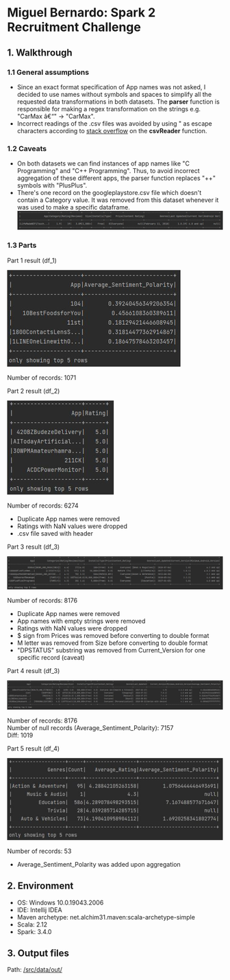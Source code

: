 # Miguel Bernardo: Spark 2 Recruitment Challenge
## 1. Walkthrough
### 1.1 General assumptions
- Since an exact format specification of App names was not asked, I decided to use names without symbols and spaces to simplify all the requested data transformations in both datasets. The **parser** function is responsible for making a regex transformation on the strings e.g. "CarMax â€“" &rarr; "CarMax".
- Incorrect readings of the .csv files was avoided by using " as escape characters according to [stack overflow](https://stackoverflow.com/questions/40413526/reading-csv-files-with-quoted-fields-containing-embedded-commas) on the **csvReader** function.
### 1.2 Caveats
- On both datasets we can find instances of app names like "C Programming" and "C++ Programming". Thus, to avoid incorrect aggregation of these different apps, the parser function replaces "++" symbols with "PlusPlus".
- There's one record on the googleplaystore.csv file which doesn't contain a Category value. It was removed from this dataset whenever it was used to make a specific dataframe.
![d566c1ece1db6182d477f75d086c2501.png](/_resources/d566c1ece1db6182d477f75d086c2501.png)

### 1.3 Parts
Part 1 result (df_1)

![ffcd155e416082bbad8f1b276cb1374a.png](/_resources/ffcd155e416082bbad8f1b276cb1374a.png)

Number of records: 1071

Part 2 result (df_2)

![96b97de45e49f578ebc791a55cc137c2.png](/_resources/96b97de45e49f578ebc791a55cc137c2.png)

Number of records: 6274
- Duplicate App names were removed
- Ratings with NaN values were dropped 
- .csv file saved with header

Part 3 result (df_3)

![3cfc908670c6512b168109d4c23a7c23.png](/_resources/3cfc908670c6512b168109d4c23a7c23.png)

Number of records: 8176
- Duplicate App names were removed
- App names with empty strings were removed
- Ratings with NaN values were dropped 
- $ sign from Prices was removed before converting to double format
- M letter was removed from Size before converting to double format
- "DPSTATUS" substring was removed from Current_Version for one specific record (caveat)

Part 4 result (df_3)

![4837d7c30b12be3450b66f9474b6a732.png](/_resources/4837d7c30b12be3450b66f9474b6a732.png)

Number of records: 8176 \
Number of null records (Average_Sentiment_Polarity): 7157 \
Diff: 1019

Part 5 result (df_4)

![d756412c1d1018fca6a73da0cb3e69b4.png](/_resources/d756412c1d1018fca6a73da0cb3e69b4.png)

Number of records: 53
- Average_Sentiment_Polarity was added upon aggregation

## 2. Environment
- OS: Windows 10.0.19043.2006
- IDE: Intellij IDEA 
- Maven archetype: net.alchim31.maven:scala-archetype-simple
- Scala: 2.12
- Spark: 3.4.0

## 3. Output files

Path: [/src/data/out/](https://github.com/migbernardo/xpandit/tree/main/src/data/out)
